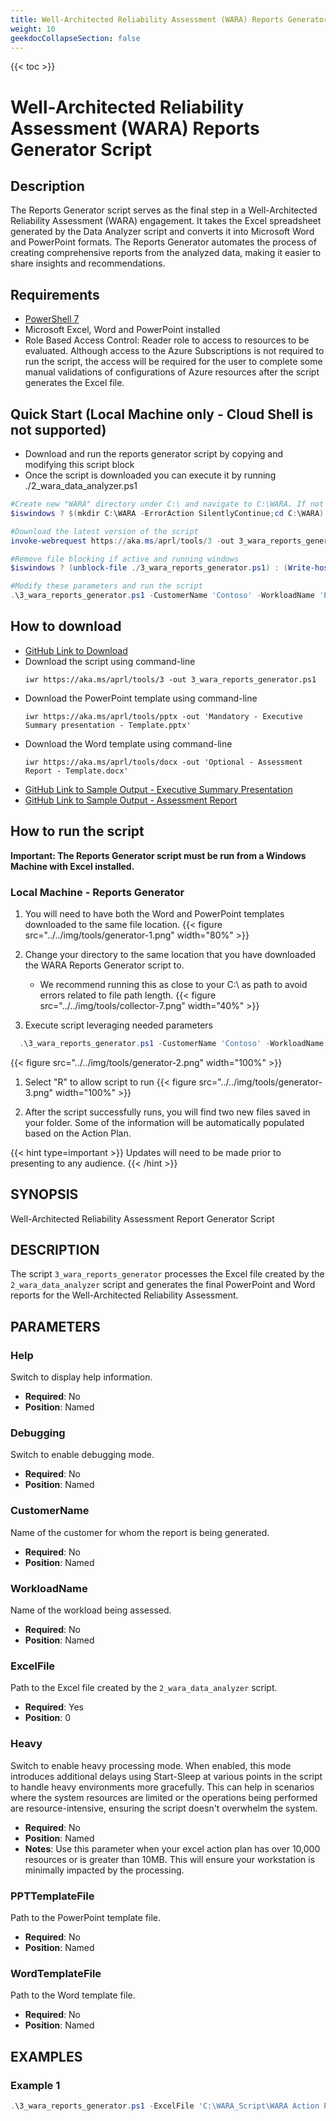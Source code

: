 ```yaml
---
title: Well-Architected Reliability Assessment (WARA) Reports Generator Script
weight: 10
geekdocCollapseSection: false
---
```


{{< toc >}}

# Well-Architected Reliability Assessment (WARA) Reports Generator Script

## Description

The Reports Generator script serves as the final step in a Well-Architected Reliability Assessment (WARA) engagement. It takes the Excel spreadsheet generated by the Data Analyzer script and converts it into Microsoft Word and PowerPoint formats. The Reports Generator automates the process of creating comprehensive reports from the analyzed data, making it easier to share insights and recommendations.

## Requirements

- [PowerShell 7](https://learn.microsoft.com/en-us/powershell/scripting/install/installing-powershell?view=powershell-7.4)
- Microsoft Excel, Word and PowerPoint installed
- Role Based Access Control: Reader role to access to resources to be evaluated. Although access to the Azure Subscriptions is not required to run the script, the access will be required for the user to complete some manual validations of configurations of Azure resources after the script generates the Excel file.

## Quick Start (Local Machine only - Cloud Shell is not supported)

- Download and run the reports generator script by copying and modifying this script block
- Once the script is downloaded you can execute it by running ./2_wara_data_analyzer.ps1

```powershell
#Create new "WARA" directory under C:\ and navigate to C:\WARA. If not Windows then do nothing and move on.
$iswindows ? $(mkdir C:\WARA -ErrorAction SilentlyContinue;cd C:\WARA) : (Write-Host "C:\WARA - Not Required")

#Download the latest version of the script
invoke-webrequest https://aka.ms/aprl/tools/3 -out 3_wara_reports_generator.ps1

#Remove file blocking if active and running windows
$iswindows ? (unblock-file ./3_wara_reports_generator.ps1) : (Write-host "Unblock not required - Not Windows OS")

#Modify these parameters and run the script
.\3_wara_reports_generator.ps1 -CustomerName 'Contoso' -WorkloadName 'E-Commerce' -ExcelFile 'C:\wara\WARA Action Plan 2024-08-08-11-57.xlsx'
```
## How to download

- [GitHub Link to Download](https://github.com/Azure/Azure-Proactive-Resiliency-Library-v2/blob/main/tools/3_wara_reports_generator.ps1)
- Download the script using command-line
    ```shell
    iwr https://aka.ms/aprl/tools/3 -out 3_wara_reports_generator.ps1
    ```
- Download the PowerPoint template using command-line
    ```shell
    iwr https://aka.ms/aprl/tools/pptx -out 'Mandatory - Executive Summary presentation - Template.pptx'
    ```
- Download the Word template using command-line
    ```shell
    iwr https://aka.ms/aprl/tools/docx -out 'Optional - Assessment Report - Template.docx'
    ```
- [GitHub Link to Sample Output - Executive Summary Presentation](https://github.com/Azure/Azure-Proactive-Resiliency-Library-v2/blob/main/tools/sample-output/Executive%20Summary%20Presentation%20-%20Contoso%20Hotels%20-%202024-05-07-12-12.pptx)
- [GitHub Link to Sample Output - Assessment Report](https://github.com/Azure/Azure-Proactive-Resiliency-Library-v2/blob/main/tools/sample-output/Assessment%20Report%20-%20Contoso%20Hotels%20-%202024-05-07-12-12.docx)

## How to run the script

**Important: The Reports Generator script must be run from a Windows Machine with Excel installed.**

### Local Machine - Reports Generator

1. You will need to have both the Word and PowerPoint templates downloaded to the same file location.
  {{< figure src="../../img/tools/generator-1.png" width="80%" >}}

2. Change your directory to the same location that you have downloaded the WARA Reports Generator script to.

    - We recommend running this as close to your C:\ as path to avoid errors related to file path length.
    {{< figure src="../../img/tools/collector-7.png" width="40%" >}}

3. Execute script leveraging needed parameters

  ```powershell
    .\3_wara_reports_generator.ps1 -CustomerName 'Contoso' -WorkloadName 'E-Commerce' -ExcelFile 'C:\wara\WARA Action Plan 2024-08-08-11-57.xlsx'
  ```

  {{< figure src="../../img/tools/generator-2.png" width="100%" >}}

1. Select "R" to allow script to run
  {{< figure src="../../img/tools/generator-3.png" width="100%" >}}

1. After the script successfully runs, you will find two new files saved in your folder. Some of the information will be automatically populated based on the Action Plan.

  {{< hint type=important >}}
  Updates will need to be made prior to presenting to any audience.
  {{< /hint >}}
## SYNOPSIS
Well-Architected Reliability Assessment Report Generator Script

## DESCRIPTION
The script `3_wara_reports_generator` processes the Excel file created by the `2_wara_data_analyzer` script and generates the final PowerPoint and Word reports for the Well-Architected Reliability Assessment.

## PARAMETERS

### Help
Switch to display help information.
- **Required**: No
- **Position**: Named

### Debugging
Switch to enable debugging mode.
- **Required**: No
- **Position**: Named

### CustomerName
Name of the customer for whom the report is being generated.
- **Required**: No
- **Position**: Named

### WorkloadName
Name of the workload being assessed.
- **Required**: No
- **Position**: Named

### ExcelFile
Path to the Excel file created by the `2_wara_data_analyzer` script.
- **Required**: Yes
- **Position**: 0

### Heavy
Switch to enable heavy processing mode. When enabled, this mode introduces additional delays using Start-Sleep at various points in the script to handle heavy environments more gracefully. This can help in scenarios where the system resources are limited or the operations being performed are resource-intensive, ensuring the script doesn't overwhelm the system.
- **Required**: No
- **Position**: Named
- **Notes**: Use this parameter when your excel action plan has over 10,000 resources or is greater than 10MB. This will ensure your workstation is minimally impacted by the processing.

### PPTTemplateFile
Path to the PowerPoint template file.
- **Required**: No
- **Position**: Named

### WordTemplateFile
Path to the Word template file.
- **Required**: No
- **Position**: Named

## EXAMPLES

### Example 1
```powershell
.\3_wara_reports_generator.ps1 -ExcelFile 'C:\WARA_Script\WARA Action Plan 2024-03-07_16_06.xlsx' -CustomerName 'ABC Customer' -WorkloadName 'SAP On Azure' -Heavy -PPTTemplateFile 'C:\Templates\Template.pptx' -WordTemplateFile 'C:\Templates\Template.docx'

